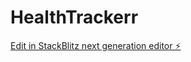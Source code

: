 # HealthTrackerr

[Edit in StackBlitz next generation editor ⚡️](https://stackblitz.com/~/github.com/Tritual/HealthTrackerr)